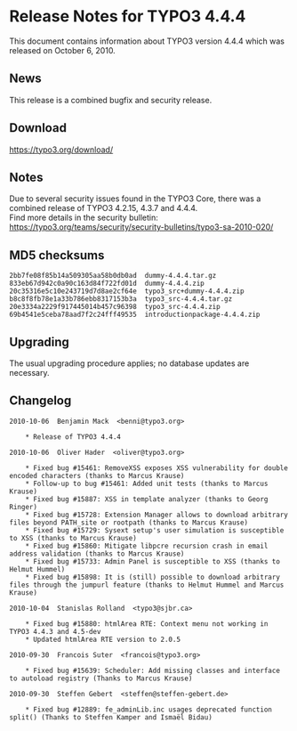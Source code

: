 Release Notes for TYPO3 4.4.4
=============================

This document contains information about TYPO3 version 4.4.4 which was
released on October 6, 2010.

News
----

This release is a combined bugfix and security release.

Download
--------

<https://typo3.org/download/>

Notes
-----

Due to several security issues found in the TYPO3 Core, there was a
combined release of TYPO3 4.2.15, 4.3.7 and 4.4.4.\
Find more details in the security bulletin:
<https://typo3.org/teams/security/security-bulletins/typo3-sa-2010-020/>

MD5 checksums
-------------

    2bb7fe08f85b14a509305aa58b0db0ad  dummy-4.4.4.tar.gz
    833eb67d942c0a90c163d84f722fd01d  dummy-4.4.4.zip
    20c35316e5c10e243719d7d8ae2cf64e  typo3_src+dummy-4.4.4.zip
    b8c8f8fb78e1a33b786ebb8317153b3a  typo3_src-4.4.4.tar.gz
    20e3334a2229f917445014b457c96398  typo3_src-4.4.4.zip
    69b4541e5ceba78aad7f2c24fff49535  introductionpackage-4.4.4.zip

Upgrading
---------

The usual upgrading procedure applies; no database updates are
necessary.

Changelog
---------

    2010-10-06  Benjamin Mack  <benni@typo3.org>

        * Release of TYPO3 4.4.4

    2010-10-06  Oliver Hader  <oliver@typo3.org>

        * Fixed bug #15461: RemoveXSS exposes XSS vulnerability for double encoded characters (thanks to Marcus Krause)
        * Follow-up to bug #15461: Added unit tests (thanks to Marcus Krause)
        * Fixed bug #15887: XSS in template analyzer (thanks to Georg Ringer)
        * Fixed bug #15728: Extension Manager allows to download arbitrary files beyond PATH_site or rootpath (thanks to Marcus Krause)
        * Fixed bug #15729: Sysext setup's user simulation is susceptible to XSS (thanks to Marcus Krause)
        * Fixed bug #15860: Mitigate libpcre recursion crash in email address validation (thanks to Marcus Krause)
        * Fixed bug #15733: Admin Panel is susceptible to XSS (thanks to Helmut Hummel)
        * Fixed bug #15898: It is (still) possible to download arbitrary files through the jumpurl feature (thanks to Helmut Hummel and Marcus Krause)

    2010-10-04  Stanislas Rolland  <typo3@sjbr.ca>

        * Fixed bug #15880: htmlArea RTE: Context menu not working in TYPO3 4.4.3 and 4.5-dev
        * Updated htmlArea RTE version to 2.0.5

    2010-09-30  Francois Suter  <francois@typo3.org>

        * Fixed bug #15639: Scheduler: Add missing classes and interface to autoload registry (Thanks to Marcus Krause)

    2010-09-30  Steffen Gebert  <steffen@steffen-gebert.de>

        * Fixed bug #12889: fe_adminLib.inc usages deprecated function split() (Thanks to Steffen Kamper and Ismaël Bidau)
